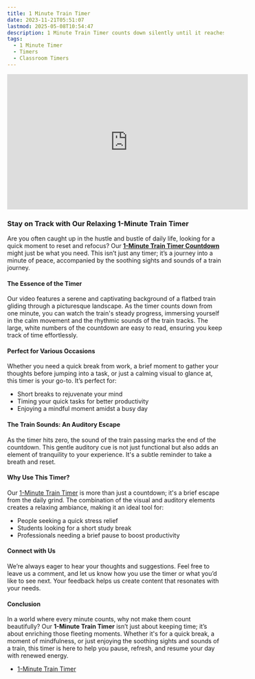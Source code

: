 ```yaml
---
title: 1 Minute Train Timer
date: 2023-11-21T05:51:07
lastmod: 2025-05-08T10:54:47
description: 1 Minute Train Timer counts down silently until it reaches 0:00 and then makes a sound to show time is up
tags:
  - 1 Minute Timer
  - Timers
  - Classroom Timers
---
```


<div class="iframe-16-9-container">
<iframe class="youTubeIframe" width="560" height="315" src="https://www.youtube.com/embed/WJ-7K3qL_rQ" title="YouTube video player" frameborder="0" allow="accelerometer; autoplay; clipboard-write; encrypted-media; gyroscope; picture-in-picture; web-share" allowfullscreen></iframe>
</div>

### Stay on Track with Our Relaxing 1-Minute Train Timer

Are you often caught up in the hustle and bustle of daily life, looking for a quick moment to reset and refocus? Our [**1-Minute Train Timer Countdown**](https://youtu.be/WJ-7K3qL_rQ) might just be what you need. This isn’t just any timer; it’s a journey into a minute of peace, accompanied by the soothing sights and sounds of a train journey.

#### The Essence of the Timer

Our video features a serene and captivating background of a flatbed train gliding through a picturesque landscape. As the timer counts down from one minute, you can watch the train's steady progress, immersing yourself in the calm movement and the rhythmic sounds of the train tracks. The large, white numbers of the countdown are easy to read, ensuring you keep track of time effortlessly.

#### Perfect for Various Occasions

Whether you need a quick break from work, a brief moment to gather your thoughts before jumping into a task, or just a calming visual to glance at, this timer is your go-to. It’s perfect for:

- Short breaks to rejuvenate your mind
- Timing your quick tasks for better productivity
- Enjoying a mindful moment amidst a busy day

#### The Train Sounds: An Auditory Escape

As the timer hits zero, the sound of the train passing marks the end of the countdown. This gentle auditory cue is not just functional but also adds an element of tranquility to your experience. It's a subtle reminder to take a breath and reset.

#### Why Use This Timer?

Our [1-Minute Train Timer](https://youtu.be/WJ-7K3qL_rQ) is more than just a countdown; it's a brief escape from the daily grind. The combination of the visual and auditory elements creates a relaxing ambiance, making it an ideal tool for:

- People seeking a quick stress relief
- Students looking for a short study break
- Professionals needing a brief pause to boost productivity

#### Connect with Us

We’re always eager to hear your thoughts and suggestions. Feel free to leave us a comment, and let us know how you use the timer or what you’d like to see next. Your feedback helps us create content that resonates with your needs.

#### Conclusion

In a world where every minute counts, why not make them count beautifully? Our **1-Minute Train Timer** isn’t just about keeping time; it’s about enriching those fleeting moments. Whether it's for a quick break, a moment of mindfulness, or just enjoying the soothing sights and sounds of a train, this timer is here to help you pause, refresh, and resume your day with renewed energy.

- [1-Minute Train Timer](https://youtu.be/WJ-7K3qL_rQ)
